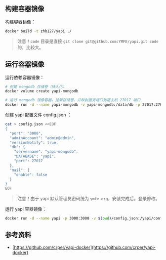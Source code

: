 ## 构建容器镜像

构建容器镜像：

```bash
docker build -t zhb127/yapi ./
```

> 注意！`code` 目录是直接 `git clone git@github.com:YMFE/yapi.git code` 的，比较大。

## 运行容器镜像

运行依赖容器镜像：

```bash
# 创建 mongodb 存储卷（持久化）
docker volume create yapi-mongodb

# 运行 mongodb 镜像容器，挂载存储卷，并映射服务端口到宿主机 27017 端口
docker run -d --name yapi-mongodb -v yapi-mongodb:/data/db -p 27017:27017 mongo:latest
```

创建 yapi 配置文件 config.json ：

```bash
cat > config.json <<EOF
{
  "port": "3000",
  "adminAccount": "admin@admin",
  "versionNotify": true,
  "db": {
    "servername": "yapi-mongodb",
    "DATABASE": "yapi",
    "port": 27017
  },
  "mail": {
    "enable": false
  }
}
EOF
```

> 注意！由于 yapi 默认管理员密码统为 `ymfe.org`，安装完成后，登录修改。

运行 yapi 容器镜像：

```bash
docker run -d --name yapi -p 3000:3000 -v $(pwd)/config.json:/yapi/config.json --link yapi-mongodb zhb127/yapi
```

## 参考资料

- [https://github.com/crper/yapi-docker](https://github.com/crper/yapi-docker)